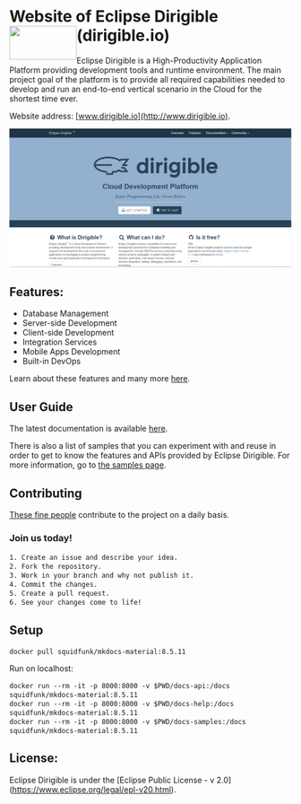 # Website of Eclipse Dirigible (dirigible.io) <img src="https://www.dirigible.io/img/dirigible.svg" align="left" height="60" width="120"> 

Eclipse Dirigible is a High-Productivity Application Platform providing development tools and runtime environment. The main project goal of the platform is to provide all required capabilities needed to develop and run an end-to-end vertical scenario in the Cloud for the shortest time ever.

Website address: [www.dirigible.io](http://www.dirigible.io).

![ReadMe-Animation](https://github.com/dirigible-io/dirigible-io.github.io/raw/master/img/readme_animation.gif)

## Features:
- Database Management
- Server-side Development
- Client-side Development
- Integration Services
- Mobile Apps Development
- Built-in DevOps

Learn about these features and many more [here](http://www.dirigible.io/features.html).

## User Guide

The latest documentation is available [here](http://www.dirigible.io/help/).

There is also a list of samples that you can experiment with and reuse in order to get to know the features and APIs provided by Eclipse Dirigible. For more information, go to [the samples page](http://www.dirigible.io/samples/).

## Contributing

[These fine people](https://github.com/dirigible-io/dirigible-io.github.io/graphs/contributors) contribute to the project on a daily basis. 

### Join us today!

```
1. Create an issue and describe your idea.
2. Fork the repository.
3. Work in your branch and why not publish it.
4. Commit the changes.
5. Create a pull request.
6. See your changes come to life!
```

## Setup

```
docker pull squidfunk/mkdocs-material:8.5.11
```

Run on localhost:
```
docker run --rm -it -p 8000:8000 -v $PWD/docs-api:/docs squidfunk/mkdocs-material:8.5.11
docker run --rm -it -p 8000:8000 -v $PWD/docs-help:/docs squidfunk/mkdocs-material:8.5.11
docker run --rm -it -p 8000:8000 -v $PWD/docs-samples:/docs squidfunk/mkdocs-material:8.5.11
```

## License:

Eclipse Dirigible is under the [Eclipse Public License - v 2.0] (https://www.eclipse.org/legal/epl-v20.html).

